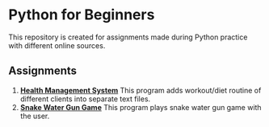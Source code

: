 # Python for Beginners
This repository is created for assignments made during Python practice with different online sources.
## Assignments
1. **[Health Management System](https://github.com/ShahidNawaz01/python_practice/blob/master/healthmanagement.py)**
This program adds workout/diet routine of different clients into separate text files.
2. **[Snake Water Gun Game](https://github.com/ShahidNawaz01/python_practice/blob/master/snake_water_gun_game.py)**
This program plays snake water gun game with the user.
